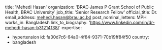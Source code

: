 title: 'Mehedi Hasan'
organization: 'BRAC James P Grant School of Public Health, BRAC University'
job_title: 'Senior Research Fellow'
official_title: Dr.
email_address: mehedi.hasan@brau.ac.bd
post_nominal_letters: MPH
works_in: Bangladesh
link_to_biography: 'https://www.linkedin.com/in/dr-mehedi-hasan-b31214138/'
expertise:
  - hypertension
id: fa30d7c6-64a0-4f84-9371-70b19ff84f50
country:
  - bangladesh
